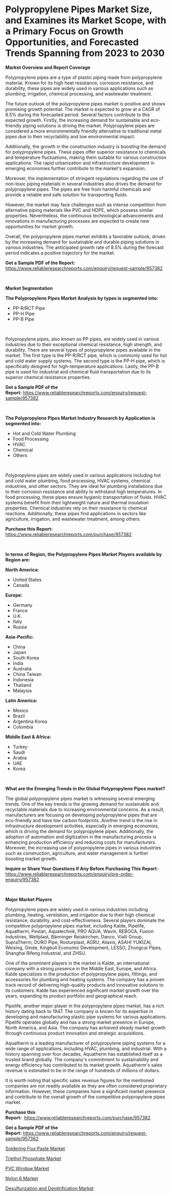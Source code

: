 <p><h1>Polypropylene Pipes Market Size, and Examines its Market Scope, with a Primary Focus on Growth Opportunities, and Forecasted Trends Spanning from 2023 to 2030</h1></p><p><strong>Market Overview and Report Coverage</strong></p>
<p><p>Polypropylene pipes are a type of plastic piping made from polypropylene material. Known for its high heat resistance, corrosion resistance, and durability, these pipes are widely used in various applications such as plumbing, irrigation, chemical processing, and wastewater treatment.</p><p>The future outlook of the polypropylene pipes market is positive and shows promising growth potential. The market is expected to grow at a CAGR of 8.5% during the forecasted period. Several factors contribute to this expected growth. Firstly, the increasing demand for sustainable and eco-friendly piping solutions is driving the market. Polypropylene pipes are considered a more environmentally friendly alternative to traditional metal pipes due to their recyclability and low environmental impact.</p><p>Additionally, the growth in the construction industry is boosting the demand for polypropylene pipes. These pipes offer superior resistance to chemicals and temperature fluctuations, making them suitable for various construction applications. The rapid urbanization and infrastructure development in emerging economies further contribute to the market's expansion.</p><p>Moreover, the implementation of stringent regulations regarding the use of non-toxic piping materials in several industries also drives the demand for polypropylene pipes. The pipes are free from harmful chemicals and provide a reliable and safe solution for transporting fluids.</p><p>However, the market may face challenges such as intense competition from alternative piping materials like PVC and HDPE, which possess similar properties. Nevertheless, the continuous technological advancements and innovations in manufacturing processes are expected to create new opportunities for market growth.</p><p>Overall, the polypropylene pipes market exhibits a favorable outlook, driven by the increasing demand for sustainable and durable piping solutions in various industries. The anticipated growth rate of 8.5% during the forecast period indicates a positive trajectory for the market.</p></p>
<p><strong>Get a Sample PDF of the Report:</strong> <a href="https://www.reliableresearchreports.com/enquiry/request-sample/957382">https://www.reliableresearchreports.com/enquiry/request-sample/957382</a></p>
<p>&nbsp;</p>
<p><strong>Market Segmentation</strong></p>
<p><strong>The Polypropylene Pipes Market Analysis by types is segmented into:</strong></p>
<p><ul><li>PP-R/RCT Pipe</li><li>PP-H Pipe</li><li>PP-B Pipe</li></ul></p>
<p>&nbsp;</p>
<p><p>Polypropylene pipes, also known as PP pipes, are widely used in various industries due to their exceptional chemical resistance, high strength, and durability. There are several types of polypropylene pipes available in the market. The first type is the PP-R/RCT pipe, which is commonly used for hot and cold water supply systems. The second type is the PP-H pipe, which is specifically designed for high-temperature applications. Lastly, the PP-B pipe is used for industrial and chemical fluid transportation due to its superior chemical resistance properties.</p></p>
<p><strong>Get a Sample PDF of the Report:</strong>&nbsp;<a href="https://www.reliableresearchreports.com/enquiry/request-sample/957382">https://www.reliableresearchreports.com/enquiry/request-sample/957382</a></p>
<p>&nbsp;</p>
<p><strong>The Polypropylene Pipes Market Industry Research by Application is segmented into:</strong></p>
<p><ul><li>Hot and Cold Water Plumbing</li><li>Food Processing</li><li>HVAC</li><li>Chemical</li><li>Others</li></ul></p>
<p>&nbsp;</p>
<p><p>Polypropylene pipes are widely used in various applications including hot and cold water plumbing, food processing, HVAC systems, chemical industries, and other sectors. They are ideal for plumbing installations due to their corrosion resistance and ability to withstand high temperatures. In food processing, these pipes ensure hygienic transportation of fluids. HVAC systems benefit from their lightweight nature and thermal insulation properties. Chemical industries rely on their resistance to chemical reactions. Additionally, these pipes find applications in sectors like agriculture, irrigation, and wastewater treatment, among others.</p></p>
<p><strong>Purchase this Report:</strong>&nbsp; <a href="https://www.reliableresearchreports.com/purchase/957382">https://www.reliableresearchreports.com/purchase/957382</a></p>
<p>&nbsp;</p>
<p><strong>In terms of Region, the Polypropylene Pipes Market Players available by Region are:</strong></p>
<p>
    <p> <strong> North America: </strong>
        <ul>
            <li>United States</li>
            <li>Canada</li>
        </ul>
        </p> 
    <p> <strong> Europe: </strong>
        <ul>
            <li>Germany</li>
            <li>France</li>
            <li>U.K.</li>
            <li>Italy</li>
            <li>Russia</li>
        </ul>
        </p> 
    <p> <strong> Asia-Pacific: </strong>
        <ul>
            <li>China</li>
            <li>Japan</li>
            <li>South Korea</li>
            <li>India</li>
            <li>Australia</li>
            <li>China Taiwan</li>
            <li>Indonesia</li>
            <li>Thailand</li>
            <li>Malaysia</li>
        </ul>
        </p> 
    <p> <strong> Latin America: </strong>
        <ul>
            <li>Mexico</li>
            <li>Brazil</li>
            <li>Argentina Korea</li>
            <li>Colombia</li>
        </ul>
        </p> 
    <p> <strong> Middle East & Africa: </strong>
        <ul>
            <li>Turkey</li>
            <li>Saudi</li>
            <li>Arabia</li>
            <li>UAE</li>
            <li>Korea</li>
        </ul>
    </p>
    </p>
<p>&nbsp;</p>
<p><strong>What are the Emerging Trends in the Global Polypropylene Pipes market?</strong></p>
<p><p>The global polypropylene pipes market is witnessing several emerging trends. One of the key trends is the growing demand for sustainable and recyclable materials due to increasing environmental concerns. As a result, manufacturers are focusing on developing polypropylene pipes that are eco-friendly and have low carbon footprints. Another trend is the rise in infrastructure development activities, especially in emerging economies, which is driving the demand for polypropylene pipes. Additionally, the adoption of automation and digitization in the manufacturing process is enhancing production efficiency and reducing costs for manufacturers. Moreover, the increasing use of polypropylene pipes in various industries such as construction, agriculture, and water management is further boosting market growth.</p></p>
<p><strong>Inquire or Share Your Questions If Any Before Purchasing This Report</strong>- <a href="https://www.reliableresearchreports.com/enquiry/pre-order-enquiry/957382">https://www.reliableresearchreports.com/enquiry/pre-order-enquiry/957382</a></p>
<p>&nbsp;</p>
<p><strong>Major Market Players</strong></p>
<p><p>Polypropylene pipes are widely used in various industries including plumbing, heating, ventilation, and irrigation due to their high chemical resistance, durability, and cost-effectiveness. Several players dominate the competitive polypropylene pipes market, including Kalde, Pipelife, Aquatherm, Pestan, Aquatechnik, PRO AQUA, Wavin, REBOCA, Fusion Industries, Weltplast, Bänninger Reiskirchen, Danco, Vialli Group, SupraTherm, DURO Pipe, Rosturplast, AGRU, Aliaxis, ASAHI YUKIZAI, Weixing, Ginde, Kingbull Economic Development, LESSO, Zhongcai Pipes, Shanghai Rifeng Industrial, and ZHSU.</p><p>One of the prominent players in the market is Kalde, an international company with a strong presence in the Middle East, Europe, and Africa. Kalde specializes in the production of polypropylene pipes, fittings, and accessories for plumbing and heating systems. The company has a proven track record of delivering high-quality products and innovative solutions to its customers. Kalde has experienced significant market growth over the years, expanding its product portfolio and geographical reach.</p><p>Pipelife, another major player in the polypropylene pipes market, has a rich history dating back to 1947. The company is known for its expertise in developing and manufacturing plastic pipe systems for various applications. Pipelife operates globally and has a strong market presence in Europe, North America, and Asia. The company has achieved steady market growth through continuous product innovation and strategic acquisitions.</p><p>Aquatherm is a leading manufacturer of polypropylene piping systems for a wide range of applications, including HVAC, plumbing, and industrial. With a history spanning over four decades, Aquatherm has established itself as a trusted brand globally. The company's commitment to sustainability and energy efficiency has contributed to its market growth. Aquatherm's sales revenue is estimated to be in the range of hundreds of millions of dollars.</p><p>It is worth noting that specific sales revenue figures for the mentioned companies are not readily available as they are often considered proprietary information. However, these companies have a significant market presence and contribute to the overall growth of the competitive polypropylene pipes market.</p></p>
<p><strong>Purchase this Report:</strong>&nbsp;&nbsp;<a href="https://www.reliableresearchreports.com/purchase/957382">https://www.reliableresearchreports.com/purchase/957382</a></p>
<p></p>
<p><strong>Get a Sample PDF of the Report:</strong>&nbsp;<a href="https://www.reliableresearchreports.com/enquiry/request-sample/957382">https://www.reliableresearchreports.com/enquiry/request-sample/957382</a></p>
<p><p><a href="https://github.com/aashishrp02/Market-Research-Report-List-1/blob/main/soldering-flux-paste-market.md">Soldering Flux Paste Market</a></p><p><a href="https://github.com/Paul14Anderson63/Market-Research-Report-List-1/blob/main/triethyl-phosphate-market.md">Triethyl Phosphate Market</a></p><p><a href="https://github.com/dringals/Market-Research-Report-List-1/blob/main/pvc-window-market.md">PVC Window Market</a></p><p><a href="https://github.com/aashishrp/Market-Research-Report-List-1/blob/main/nylon-6-market.md">Nylon 6 Market</a></p><p><a href="https://github.com/aasishrp01/Market-Research-Report-List-1/blob/main/desulfurization-and-denitrification-market.md">Desulfurization and Denitrification Market</a></p></p>